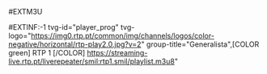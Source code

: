 #EXTM3U

#EXTINF:-1 tvg-id="player_prog" tvg-logo="https://img0.rtp.pt/common/img/channels/logos/color-negative/horizontal/rtp-play2.0.jpg?v=2" group-title="Generalista",[COLOR green] RTP 1 [/COLOR] 
https://streaming-live.rtp.pt/liverepeater/smil:rtp1.smil/playlist.m3u8"
